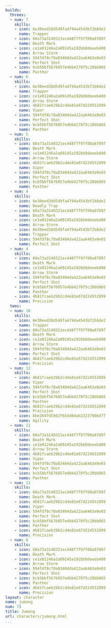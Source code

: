 ```yaml
---
builds:
  threes:
  - num: 7
    skills:
    - icon: 6e30eed38d549fa4794a4543bf2b8de2
      name: Trapper
    - icon: 60a73a3140321ec448f7f97f00a07897
      name: Death Mark
    - icon: ce1e01246a2a09145a192bb0deeeb400
      name: Arrow Storm
    - icon: 594fdf8c70a83404da422aa6463e0e03
      name: Perfect Shot
    - icon: bcb5bbf5676057e4bb4278f5c20bb865
      name: Panther
  - num: 6
    skills:
    - icon: 6e30eed38d549fa4794a4543bf2b8de2
      name: Trapper
    - icon: ce1e01246a2a09145a192bb0deeeb400
      name: Arrow Storm
    - icon: 4b81fcaeb29b2cd4e81e67d224552899
      name: Viper
    - icon: 594fdf8c70a83404da422aa6463e0e03
      name: Perfect Shot
    - icon: bcb5bbf5676057e4bb4278f5c20bb865
      name: Panther
  - num: 5
    skills:
    - icon: 60a73a3140321ec448f7f97f00a07897
      name: Death Mark
    - icon: ce1e01246a2a09145a192bb0deeeb400
      name: Arrow Storm
    - icon: 4b81fcaeb29b2cd4e81e67d224552899
      name: Viper
    - icon: 594fdf8c70a83404da422aa6463e0e03
      name: Perfect Shot
    - icon: bcb5bbf5676057e4bb4278f5c20bb865
      name: Panther
  - num: 4
    skills:
    - icon: 6e30eed38d549fa4794a4543bf2b8de2
      name: Deadly Trap
    - icon: 60a73a3140321ec448f7f97f00a07897
      name: Death Mark
    - icon: ce1e01246a2a09145a192bb0deeeb400
      name: Arrow Storm
    - icon: 6e30eed38d549fa4794a4543bf2b8de2
      name: Trapper
    - icon: 594fdf8c70a83404da422aa6463e0e03
      name: Perfect Shot
  - num: 4
    skills:
    - icon: 60a73a3140321ec448f7f97f00a07897
      name: Death Mark
    - icon: ce1e01246a2a09145a192bb0deeeb400
      name: Arrow Storm
    - icon: 594fdf8c70a83404da422aa6463e0e03
      name: Perfect Shot
    - icon: bcb5bbf5676057e4bb4278f5c20bb865
      name: Panther
    - icon: 4b81fcaeb29b2cd4e81e67d224552899
      name: Precision
  twos:
  - num: 16
    skills:
    - icon: 6e30eed38d549fa4794a4543bf2b8de2
      name: Trapper
    - icon: 60a73a3140321ec448f7f97f00a07897
      name: Death Mark
    - icon: ce1e01246a2a09145a192bb0deeeb400
      name: Arrow Storm
    - icon: 594fdf8c70a83404da422aa6463e0e03
      name: Perfect Shot
    - icon: 4b81fcaeb29b2cd4e81e67d224552899
      name: Precision
  - num: 12
    skills:
    - icon: 4b81fcaeb29b2cd4e81e67d224552899
      name: Viper
    - icon: 594fdf8c70a83404da422aa6463e0e03
      name: Perfect Shot
    - icon: bcb5bbf5676057e4bb4278f5c20bb865
      name: Panther
    - icon: 4b81fcaeb29b2cd4e81e67d224552899
      name: Precision
    - icon: bbe2697d5982f654d8dab2223790bd77
      name: Agility
  - num: 11
    skills:
    - icon: 60a73a3140321ec448f7f97f00a07897
      name: Death Mark
    - icon: ce1e01246a2a09145a192bb0deeeb400
      name: Arrow Storm
    - icon: 4b81fcaeb29b2cd4e81e67d224552899
      name: Viper
    - icon: 594fdf8c70a83404da422aa6463e0e03
      name: Perfect Shot
    - icon: bcb5bbf5676057e4bb4278f5c20bb865
      name: Panther
  - num: 11
    skills:
    - icon: 60a73a3140321ec448f7f97f00a07897
      name: Death Mark
    - icon: 4b81fcaeb29b2cd4e81e67d224552899
      name: Viper
    - icon: 594fdf8c70a83404da422aa6463e0e03
      name: Perfect Shot
    - icon: bcb5bbf5676057e4bb4278f5c20bb865
      name: Panther
    - icon: 4b81fcaeb29b2cd4e81e67d224552899
      name: Precision
  - num: 8
    skills:
    - icon: 60a73a3140321ec448f7f97f00a07897
      name: Death Mark
    - icon: ce1e01246a2a09145a192bb0deeeb400
      name: Arrow Storm
    - icon: 594fdf8c70a83404da422aa6463e0e03
      name: Perfect Shot
    - icon: bcb5bbf5676057e4bb4278f5c20bb865
      name: Panther
    - icon: 4b81fcaeb29b2cd4e81e67d224552899
      name: Precision
layout: character
name: jumong
num: 75
title: Jumong
url: characters/jumong.html
...
```

